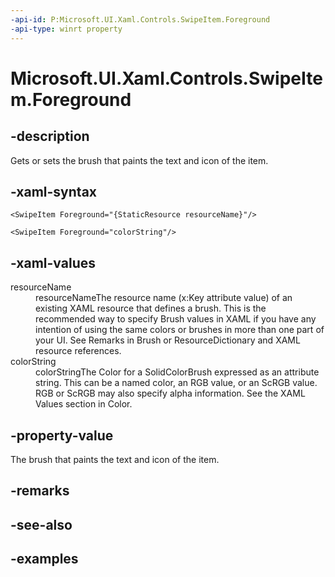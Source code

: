 ```yaml
---
-api-id: P:Microsoft.UI.Xaml.Controls.SwipeItem.Foreground
-api-type: winrt property
---
```


<!-- Property syntax.
public Brush Foreground { get;  set; }
-->

# Microsoft.UI.Xaml.Controls.SwipeItem.Foreground

## -description

Gets or sets the brush that paints the text and icon of the item.

## -xaml-syntax

```xaml
<SwipeItem Foreground="{StaticResource resourceName}"/>
```

```xaml
<SwipeItem Foreground="colorString"/>
```

## -xaml-values

<dl><dt>resourceName</dt><dd>resourceNameThe resource name (x:Key attribute value) of an existing XAML resource that defines a brush. This is the recommended way to specify Brush values in XAML if you have any intention of using the same colors or brushes in more than one part of your UI. See Remarks in Brush or ResourceDictionary and XAML resource references.</dd>
<dt>colorString</dt><dd>colorStringThe Color for a SolidColorBrush expressed as an attribute string. This can be a named color, an RGB value, or an ScRGB value. RGB or ScRGB may also specify alpha information. See the XAML Values section in Color.</dd>
</dl>

## -property-value

The brush that paints the text and icon of the item.

## -remarks

## -see-also

## -examples

